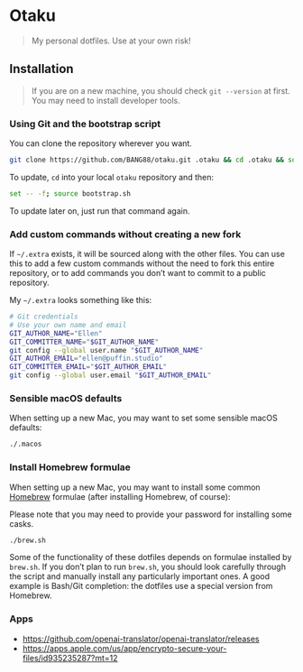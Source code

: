 # Otaku

> My personal dotfiles. Use at your own risk!

## Installation

> If you are on a new machine, you should check `git --version` at first. You may need to install developer tools.

### Using Git and the bootstrap script

You can clone the repository wherever you want.

```bash
git clone https://github.com/BANG88/otaku.git .otaku && cd .otaku && source bootstrap.sh
```

To update, `cd` into your local `otaku` repository and then:

```bash
set -- -f; source bootstrap.sh
```

To update later on, just run that command again.

### Add custom commands without creating a new fork

If `~/.extra` exists, it will be sourced along with the other files. You can use this to add a few custom commands without the need to fork this entire repository, or to add commands you don’t want to commit to a public repository.

My `~/.extra` looks something like this:

```bash
# Git credentials
# Use your own name and email
GIT_AUTHOR_NAME="Ellen"
GIT_COMMITTER_NAME="$GIT_AUTHOR_NAME"
git config --global user.name "$GIT_AUTHOR_NAME"
GIT_AUTHOR_EMAIL="ellen@puffin.studio"
GIT_COMMITTER_EMAIL="$GIT_AUTHOR_EMAIL"
git config --global user.email "$GIT_AUTHOR_EMAIL"
```

### Sensible macOS defaults

When setting up a new Mac, you may want to set some sensible macOS defaults:

```bash
./.macos
```

### Install Homebrew formulae

When setting up a new Mac, you may want to install some common [Homebrew](https://brew.sh/) formulae (after installing Homebrew, of course):

Please note that you may need to provide your password for installing some casks.

```bash
./brew.sh
```

Some of the functionality of these dotfiles depends on formulae installed by `brew.sh`. If you don’t plan to run `brew.sh`, you should look carefully through the script and manually install any particularly important ones. A good example is Bash/Git completion: the dotfiles use a special version from Homebrew.

### Apps

- https://github.com/openai-translator/openai-translator/releases
- https://apps.apple.com/us/app/encrypto-secure-your-files/id935235287?mt=12
